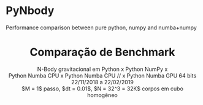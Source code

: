 # PyNbody
Performance comparison between pure python, numpy and numba+numpy

# <center> Comparação de Benchmark</center>   
<center> N-Body gravitacional em Python x Python NumPy x </center>
<center> Python Numba CPU x Python Numba CPU // x Python Numba GPU 64 bits </center>   
<center> 22/11/2018 a 22/02/2019 </center>   
<center> $M = 1$ passo, $dt = 0.01$, $N = 32^3 = 32K$ corpos em cubo homogêneo</center>   

